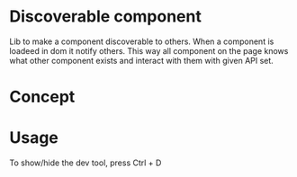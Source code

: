 # Discoverable component

Lib to make a component discoverable to others. When a component is loadeed in dom it notify others. This way all component on the page knows what other component exists and interact with them with given API set.

# Concept

# Usage

To show/hide the dev tool, press Ctrl + D
